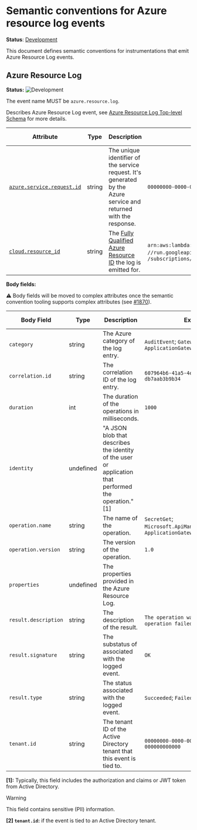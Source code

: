 <!--- Hugo front matter used to generate the website version of this page:
linkTitle: Events
--->

# Semantic conventions for Azure resource log events

**Status**: [Development][DocumentStatus]

This document defines semantic conventions for instrumentations that emit Azure
Resource Log events.

## Azure Resource Log

<!-- semconv event.azure.resource.log -->
<!-- NOTE: THIS TEXT IS AUTOGENERATED. DO NOT EDIT BY HAND. -->
<!-- see templates/registry/markdown/snippet.md.j2 -->
<!-- prettier-ignore-start -->
<!-- markdownlint-capture -->
<!-- markdownlint-disable -->

**Status:** ![Development](https://img.shields.io/badge/-development-blue)

The event name MUST be `azure.resource.log`.

Describes Azure Resource Log event, see [Azure Resource Log Top-level Schema](https://learn.microsoft.com/azure/azure-monitor/essentials/resource-logs-schema#top-level-common-schema) for more details.

| Attribute  | Type | Description  | Examples  | [Requirement Level](https://opentelemetry.io/docs/specs/semconv/general/attribute-requirement-level/) | Stability | Capture Scope |
|---|---|---|---|---|---|---|
| [`azure.service.request.id`](/docs/registry/attributes/azure.md) | string | The unique identifier of the service request. It's generated by the Azure service and returned with the response. | `00000000-0000-0000-0000-000000000000` | `Recommended` | ![Development](https://img.shields.io/badge/-development-blue) |  Any  |
| [`cloud.resource_id`](/docs/registry/attributes/cloud.md) | string | The [Fully Qualified Azure Resource ID](https://learn.microsoft.com/rest/api/resources/resources/get-by-id) the log is emitted for. | `arn:aws:lambda:REGION:ACCOUNT_ID:function:my-function`; `//run.googleapis.com/projects/PROJECT_ID/locations/LOCATION_ID/services/SERVICE_ID`; `/subscriptions/<SUBSCRIPTION_GUID>/resourceGroups/<RG>/providers/Microsoft.Web/sites/<FUNCAPP>/functions/<FUNC>` | `Recommended` | ![Development](https://img.shields.io/badge/-development-blue) |  Any  |

**Body fields:**

:warning: Body fields will be moved to complex attributes once the
semantic convention tooling supports complex attributes
(see [#1870](https://github.com/open-telemetry/semantic-conventions/issues/1870)).

| Body Field  | Type | Description  | Examples  | [Requirement Level](https://opentelemetry.io/docs/specs/semconv/general/attribute-requirement-level/) | Stability |
|---|---|---|---|---|---|
| `category` | string | The Azure category of the log entry. | `AuditEvent`; `GatewayLogs`; `ApplicationGatewayAccessLog` | `Recommended` | ![Development](https://img.shields.io/badge/-development-blue) |
| `correlation.id` | string | The correlation ID of the log entry. | `607964b6-41a5-4e24-a5db-db7aab3b9b34` | `Recommended` | ![Development](https://img.shields.io/badge/-development-blue) |
| `duration` | int | The duration of the operations in milliseconds. | `1000` | `Recommended` | ![Development](https://img.shields.io/badge/-development-blue) |
| `identity` | undefined | "A JSON blob that describes the identity of the user or application that performed the operation." [1] |  | `Opt-In` | ![Development](https://img.shields.io/badge/-development-blue) |
| `operation.name` | string | The name of the operation. | `SecretGet`; `Microsoft.ApiManagement/GatewayLogs`; `ApplicationGatewayAccess` | `Recommended` | ![Development](https://img.shields.io/badge/-development-blue) |
| `operation.version` | string | The version of the operation. | `1.0` | `Recommended` | ![Development](https://img.shields.io/badge/-development-blue) |
| `properties` | undefined | The properties provided in the Azure Resource Log. |  | `Recommended` | ![Development](https://img.shields.io/badge/-development-blue) |
| `result.description` | string | The description of the result. | `The operation was successful`; `The operation failed` | `Recommended` | ![Development](https://img.shields.io/badge/-development-blue) |
| `result.signature` | string | The substatus of associated with the logged event. | `OK` | `Recommended` | ![Development](https://img.shields.io/badge/-development-blue) |
| `result.type` | string | The status associated with the logged event. | `Succeeded`; `Failed`; `Started` | `Recommended` | ![Development](https://img.shields.io/badge/-development-blue) |
| `tenant.id` | string | The tenant ID of the Active Directory tenant that this event is tied to. | `00000000-0000-0000-0000-000000000000` | `Conditionally Required` [2] | ![Development](https://img.shields.io/badge/-development-blue) |

**[1]:** Typically, this field includes the authorization and claims or JWT token from Active Directory.

> [!Warning]
> This field contains sensitive (PII) information.

**[2] `tenant.id`:** if the event is tied to an Active Directory tenant.

<!-- markdownlint-restore -->
<!-- prettier-ignore-end -->
<!-- END AUTOGENERATED TEXT -->
<!-- endsemconv -->

[DocumentStatus]: https://opentelemetry.io/docs/specs/otel/document-status
